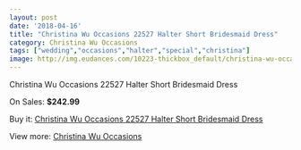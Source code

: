 ```yaml
---
layout: post
date: '2018-04-16'
title: "Christina Wu Occasions 22527 Halter Short Bridesmaid Dress"
category: Christina Wu Occasions
tags: ["wedding","occasions","halter","special","christina"]
image: http://img.eudances.com/10223-thickbox_default/christina-wu-occasions-22527-halter-short-bridesmaid-dress.jpg
---
```

Christina Wu Occasions 22527 Halter Short Bridesmaid Dress

On Sales: **$242.99**
<a href="https://www.eudances.com/en/christina-wu-occasions/3344-christina-wu-occasions-22527-halter-short-bridesmaid-dress.html"><amp-img layout="responsive" width="600" height="600" src="//img.eudances.com/10223-thickbox_default/christina-wu-occasions-22527-halter-short-bridesmaid-dress.jpg" alt="Christina Wu Occasions 22527 Halter Short Bridesmaid Dress 0" /></a>
<a href="https://www.eudances.com/en/christina-wu-occasions/3344-christina-wu-occasions-22527-halter-short-bridesmaid-dress.html"><amp-img layout="responsive" width="600" height="600" src="//img.eudances.com/10226-thickbox_default/christina-wu-occasions-22527-halter-short-bridesmaid-dress.jpg" alt="Christina Wu Occasions 22527 Halter Short Bridesmaid Dress 1" /></a>
<a href="https://www.eudances.com/en/christina-wu-occasions/3344-christina-wu-occasions-22527-halter-short-bridesmaid-dress.html"><amp-img layout="responsive" width="600" height="600" src="//img.eudances.com/10225-thickbox_default/christina-wu-occasions-22527-halter-short-bridesmaid-dress.jpg" alt="Christina Wu Occasions 22527 Halter Short Bridesmaid Dress 2" /></a>
<a href="https://www.eudances.com/en/christina-wu-occasions/3344-christina-wu-occasions-22527-halter-short-bridesmaid-dress.html"><amp-img layout="responsive" width="600" height="600" src="//img.eudances.com/10224-thickbox_default/christina-wu-occasions-22527-halter-short-bridesmaid-dress.jpg" alt="Christina Wu Occasions 22527 Halter Short Bridesmaid Dress 3" /></a>

Buy it: [Christina Wu Occasions 22527 Halter Short Bridesmaid Dress](https://www.eudances.com/en/christina-wu-occasions/3344-christina-wu-occasions-22527-halter-short-bridesmaid-dress.html "Christina Wu Occasions 22527 Halter Short Bridesmaid Dress")

View more: [Christina Wu Occasions](https://www.eudances.com/en/59-christina-wu-occasions "Christina Wu Occasions")